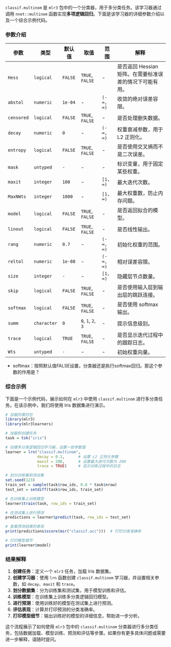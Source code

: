 `classif.multinom` 是 `mlr3` 包中的一个分类器，用于多分类任务。该学习器通过调用 `nnet::multinom` 函数实现**多项逻辑回归**。下面是该学习器的详细参数介绍以及一个综合示例代码。

### 参数介绍

| 参数         | 类型          | 默认值     | 取值                 | 范围        | 解释                               |
| ---------- | ----------- | ------- | ------------------ | --------- | -------------------------------- |
| `Hess`     | `logical`   | `FALSE` | `TRUE`, `FALSE`    | -         | 是否返回 Hessian 矩阵。在需要标准误差的情况下可能有用。 |
| `abstol`   | `numeric`   | `1e-04` | -                  | `(-∞, ∞)` | 收敛的绝对误差容限。                       |
| `censored` | `logical`   | `FALSE` | `TRUE`, `FALSE`    | -         | 是否处理删失数据。                        |
| `decay`    | `numeric`   | `0`     | -                  | `(-∞, ∞)` | 权重衰减参数，用于 L2 正则化。                |
| `entropy`  | `logical`   | `FALSE` | `TRUE`, `FALSE`    | -         | 是否使用交叉熵而不是二次误差。                  |
| `mask`     | `untyped`   | `-`     | -                  | -         | 标识变量，用于固定某些权重。                   |
| `maxit`    | `integer`   | `100`   | -                  | `[1, ∞)`  | 最大迭代次数。                          |
| `MaxNWts`  | `integer`   | `1000`  | -                  | `[1, ∞)`  | 最大权重数，防止内存问题。                    |
| `model`    | `logical`   | `FALSE` | `TRUE`, `FALSE`    | -         | 是否返回拟合的模型。                       |
| `linout`   | `logical`   | `FALSE` | `TRUE`, `FALSE`    | -         | 是否线性输出。                          |
| `rang`     | `numeric`   | `0.7`   | -                  | `(-∞, ∞)` | 初始化权重的范围。                        |
| `reltol`   | `numeric`   | `1e-08` | -                  | `(-∞, ∞)` | 相对误差容限。                          |
| `size`     | `integer`   | `-`     | -                  | `[1, ∞)`  | 隐藏层节点数量。                         |
| `skip`     | `logical`   | `FALSE` | `TRUE`, `FALSE`    | -         | 是否使用输入层到输出层的跳跃连接。                |
| `softmax`  | `logical`   | `FALSE` | `TRUE`, `FALSE`    | -         | 是否使用 softmax 输出。                 |
| `summ`     | `character` | `0`     | `0`, `1`, `2`, `3` | -         | 提示信息级别。                          |
| `trace`    | `logical`   | `TRUE`  | `TRUE`, `FALSE`    | -         | 是否显示迭代过程中的跟踪日志。                  |
| `Wts`      | `untyped`   | `-`     | -                  | -         | 初始权重向量。                          |




- softmax：按照默认值FALSE设置，分类器还是执行softmax回归。那这个参数的作用是？



### 综合示例

下面是一个示例代码，展示如何在 `mlr3` 中使用 `classif.multinom` 进行多分类任务。在该示例中，我们将使用 Iris 数据集进行演示。

```r
# 加载所需的包
library(mlr3)
library(mlr3learners)

# 加载和创建任务
task = tsk("iris")

# 创建多分类逻辑回归学习器，设置一些参数值
learner = lrn("classif.multinom", 
              decay = 0.1,      # 设置 L2 正则化参数
              maxit = 200,      # 设置最大迭代次数为 200
              trace = TRUE)     # 显示训练过程中的日志

# 划分训练集和测试集
set.seed(123)
train_set = sample(task$row_ids, 0.8 * task$nrow)
test_set = setdiff(task$row_ids, train_set)

# 在训练集上训练模型
learner$train(task, row_ids = train_set)

# 在测试集上进行预测
predictions = learner$predict(task, row_ids = test_set)

# 查看预测结果的表现
print(predictions$score(msr("classif.acc")))  # 打印分类准确率

# 打印模型细节
print(learner$model)
```

### 结果解释

1. **创建任务**：定义一个 `mlr3` 任务，加载 Iris 数据集。
2. **创建学习器**：使用 `lrn` 函数创建 `classif.multinom` 学习器，并设置相关参数，如 `decay`、`maxit` 和 `trace`。
3. **划分数据集**：分为训练集和测试集，用于模型训练和评估。
4. **训练模型**：在训练集上训练多分类逻辑回归模型。
5. **进行预测**：使用训练好的模型在测试集上进行预测。
6. **评估表现**：计算并打印预测的分类准确率。
7. **打印模型细节**：输出训练好的模型的详细信息，帮助进一步分析。

这个流程展示了如何使用 `mlr3` 包中的 `classif.multinom` 分类器进行多分类任务，包括数据加载、模型训练、预测和评估等步骤。如果你有更多具体问题或需要进一步解释，请随时提问。